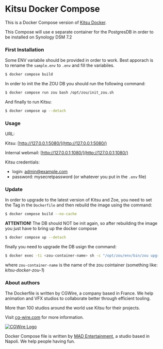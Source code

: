 # Kitsu Docker Compose

This is a Docker Compose version of [Kitsu Docker](https://github.com/cgwire/kitsu-docker).

This Compose will use e separate container for the PostgresDB in order to be installed on Synology DSM 7.2


### First Installation
Some ENV variabile should be provided in order to work. Best apporach is to rename the `sample.env` to `.env` and fill the variabiles.  

```bash
$ docker compose build
```

In order to init the the ZOU DB you should run the following command:


```bash
$ docker compose run zou bash /opt/zou/init_zou.sh
```

And finally to run Kitsu:

```bash
$ docker compose up --detach
```

### Usage

URL:

Kitsu: [http://127.0.0.1:5080/](http://127.0.0.1:5080/)

Internal webmail: [http://127.0.0.1:1080/](http://127.0.0.1:1080/)

Kitsu credentials:

* login: admin@example.com
* password: mysecretpassword (or whatever you put in the `.env` file)

### Update

In order to upgrade to the latest version of Kitsu and Zoe, you need to set the Tag in the `Dockerfile` and then rebuild the image using the command:

```bash
$ docker compose build --no-cache
```

**ATTENTION!** The DB should NOT be init again, so after rebuilding the image you just have to bring up the docker compose

```bash
$ docker compose up --detach
```

finally you need to upgrade the DB usign the command:

```bash
$ docker exec -ti <zou-container-name> sh -c "/opt/zou/env/bin/zou upgrade-db"
```

where `zou-container-name` is the name of the zou cointainer (something like: *kitsu-docker-zou-1*)

### About authors

The Dockerfile is written by CGWire, a company based in France. We help 
animation and VFX studios to collaborate better through efficient tooling.

More than 100 studios around the world use Kitsu for their projects.

Visit [cg-wire.com](https://cg-wire.com) for more information.

[![CGWire Logo](https://zou.cg-wire.com/cgwire.png)](https://cgwire.com)

Docker Compose file is written by [MAD Entertainment](https://www.madentertainment.it), a studio based in Napoli. We help people having fun.

